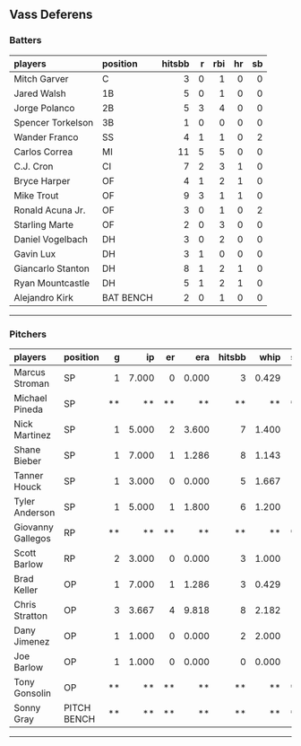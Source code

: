## Vass Deferens

### Batters

 
|players           |position  | hitsbb|  r| rbi| hr| sb| 
|:-----------------|:---------|------:|--:|---:|--:|--:| 
|Mitch Garver      |C         |      3|  0|   1|  0|  0| 
|Jared Walsh       |1B        |      5|  0|   1|  0|  0| 
|Jorge Polanco     |2B        |      5|  3|   4|  0|  0| 
|Spencer Torkelson |3B        |      1|  0|   0|  0|  0| 
|Wander Franco     |SS        |      4|  1|   1|  0|  2| 
|Carlos Correa     |MI        |     11|  5|   5|  0|  0| 
|C.J. Cron         |CI        |      7|  2|   3|  1|  0| 
|Bryce Harper      |OF        |      4|  1|   2|  1|  0| 
|Mike Trout        |OF        |      9|  3|   1|  1|  0| 
|Ronald Acuna Jr.  |OF        |      3|  0|   1|  0|  2| 
|Starling Marte    |OF        |      2|  0|   3|  0|  0| 
|Daniel Vogelbach  |DH        |      3|  0|   2|  0|  0| 
|Gavin Lux         |DH        |      3|  1|   0|  0|  0| 
|Giancarlo Stanton |DH        |      8|  1|   2|  1|  0| 
|Ryan Mountcastle  |DH        |      5|  1|   2|  1|  0| 
|Alejandro Kirk    |BAT BENCH |      2|  0|   1|  0|  0| 


* * *

### Pitchers

 
|players           |position    |  g|    ip| er|   era| hitsbb|  whip| so|  w| sv| 
|:-----------------|:-----------|--:|-----:|--:|-----:|------:|-----:|--:|--:|--:| 
|Marcus Stroman    |SP          |  1| 7.000|  0| 0.000|      3| 0.429|  5|  1|  0| 
|Michael Pineda    |SP          | **|    **| **|    **|     **|    **| **| **| **| 
|Nick Martinez     |SP          |  1| 5.000|  2| 3.600|      7| 1.400|  5|  1|  0| 
|Shane Bieber      |SP          |  1| 7.000|  1| 1.286|      8| 1.143|  7|  0|  0| 
|Tanner Houck      |SP          |  1| 3.000|  0| 0.000|      5| 1.667|  4|  1|  0| 
|Tyler Anderson    |SP          |  1| 5.000|  1| 1.800|      6| 1.200|  3|  1|  0| 
|Giovanny Gallegos |RP          | **|    **| **|    **|     **|    **| **| **| **| 
|Scott Barlow      |RP          |  2| 3.000|  0| 0.000|      3| 1.000|  3|  1|  0| 
|Brad Keller       |OP          |  1| 7.000|  1| 1.286|      3| 0.429|  3|  0|  0| 
|Chris Stratton    |OP          |  3| 3.667|  4| 9.818|      8| 2.182|  2|  1|  0| 
|Dany Jimenez      |OP          |  1| 1.000|  0| 0.000|      2| 2.000|  0|  0|  0| 
|Joe Barlow        |OP          |  1| 1.000|  0| 0.000|      0| 0.000|  1|  0|  1| 
|Tony Gonsolin     |OP          | **|    **| **|    **|     **|    **| **| **| **| 
|Sonny Gray        |PITCH BENCH | **|    **| **|    **|     **|    **| **| **| **| 


* * *


